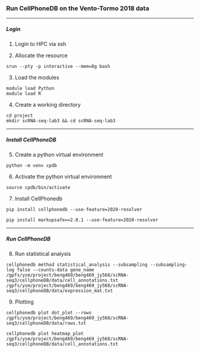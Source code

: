 ### Run CellPhoneDB on the Vento-Tormo 2018 data

***
##### Login 

1. Login to HPC via ssh

2. Allocate the resource

```
srun --pty -p interactive --mem=8g bash
```

3. Load the modules

```
module load Python
module load R
```
4. Create a working directory

```
cd project
mkdir scRNA-seq-lab3 && cd scRNA-seq-lab3
```

***
##### Install CellPhoneDB

5. Create a python virtual environment 

```
python -m venv cpdb
```

6. Activate the python virtual environment

```
source cpdb/bin/activate
```

7. Install CellPhonedb

```
pip install cellphonedb --use-feature=2020-resolver

pip install markupsafe==2.0.1 --use-feature=2020-resolver
```

***
##### Run CellPhoneDB

8. Run statistical analysis

```
cellphonedb method statistical_analysis --subsampling --subsampling-log false --counts-data gene_name /gpfs/ysm/project/beng469/beng469_jy568/scRNA-seq3/cellphoneDB/data/cell_annotations.txt /gpfs/ysm/project/beng469/beng469_jy568/scRNA-seq3/cellphoneDB/data/expression_mat.txt
```

9. Plotting

```
cellphonedb plot dot_plot --rows /gpfs/ysm/project/beng469/beng469_jy568/scRNA-seq3/cellphoneDB/data/rows.txt
```

```
cellphonedb plot heatmap_plot /gpfs/ysm/project/beng469/beng469_jy568/scRNA-seq3/cellphoneDB/data/cell_annotations.txt
```
```

